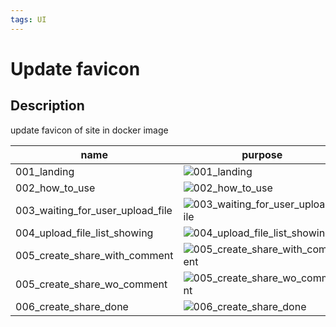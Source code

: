 ```yaml
---
tags: UI
---
```


# Update favicon

## Description

update favicon of site in docker image

| name                             | purpose                                                                     |
| -------------------------------- | --------------------------------------------------------------------------- |
| 001_landing                      | ![001_landing](./001_landing.png)                                           |
| 002_how_to_use                   | ![002_how_to_use](./002_how_to_use.png)                                     |
| 003_waiting_for_user_upload_file | ![003_waiting_for_user_upload_file](./003_waiting_for_user_upload_file.png) |
| 004_upload_file_list_showing     | ![004_upload_file_list_showing](./004_upload_file_list_showing.png)         |
| 005_create_share_with_comment    | ![005_create_share_with_comment](./005_create_share_with_comment.png)       |
| 005_create_share_wo_comment      | ![005_create_share_wo_comment](./005_create_share_wo_comment.png)           |
| 006_create_share_done            | ![006_create_share_done](./006_create_share_done.png)                       |
